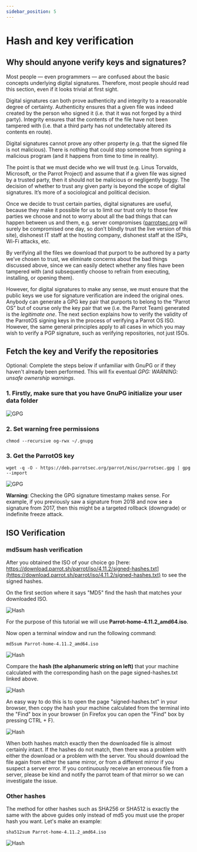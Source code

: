 ```yaml
---
sidebar_position: 5
---
```


# Hash and key verification

## Why should anyone verify keys and signatures?

Most people — even programmers — are confused about the basic concepts underlying digital signatures. Therefore, most people should read this section, even if it looks trivial at first sight.

Digital signatures can both prove authenticity and integrity to a reasonable degree of certainty. Authenticity ensures that a given file was indeed created by the person who signed it (i.e. that it was not forged by a third party). Integrity ensures that the contents of the file have not been tampered with (i.e. that a third party has not undetectably altered its contents en route).

Digital signatures cannot prove any other property (e.g. that the signed file is not malicious). There is nothing that could stop someone from signing a malicious program (and it happens from time to time in reality).

The point is that we must decide who we will trust (e.g. Linus Torvalds, Microsoft, or the Parrot Project) and assume that if a given file was signed by a trusted party, then it should not be malicious or negligently buggy. The decision of whether to trust any given party is beyond the scope of digital signatures. It’s more of a sociological and political decision.

Once we decide to trust certain parties, digital signatures are useful, because they make it possible for us to limit our trust only to those few parties we choose and not to worry about all the bad things that can happen between us and them, e.g. server compromises ([parrotsec.org](https://parrotsec.org) will surely be compromised one day, so don’t blindly trust the live version of this site), dishonest IT staff at the hosting company, dishonest staff at the ISPs, Wi-Fi attacks, etc.

By verifying all the files we download that purport to be authored by a party we’ve chosen to trust, we eliminate concerns about the bad things discussed above, since we can easily detect whether any files have been tampered with (and subsequently choose to refrain from executing, installing, or opening them).

However, for digital signatures to make any sense, we must ensure that the public keys we use for signature verification are indeed the original ones. Anybody can generate a GPG key pair that purports to belong to the “Parrot OS” but of course only the key pair that we (i.e. the Parrot Team) generated is the *legitimate one*. The next section explains how to verify the validity of the ParrotOS signing keys in the process of verifying a Parrot OS ISO. However, the same general principles apply to all cases in which you may wish to verify a PGP signature, such as verifying repositories, not just ISOs.

## Fetch the key and Verify the repositories

Optional: Complete the steps below if unfamiliar with GnuPG or if they haven't already been performed. This will fix eventual *GPG: WARNING: unsafe ownership warnings*.

### 1. Firstly, make sure that you have GnuPG initialize your user data folder

![GPG](./images/hash-key_verification/gpg0.png)

### 2. Set warning free permissions

    chmod --recursive og-rwx ~/.gnupg

### 3. Get the ParrotOS key

    wget -q -O - https://deb.parrotsec.org/parrot/misc/parrotsec.gpg | gpg --import

![GPG](./images/hash-key_verification/gpg1.png)

**Warning**: Checking the GPG signature timestamp makes sense. For example, if you previously saw a signature from 2018 and now see a signature from 2017, then this might be a targeted rollback (downgrade) or indefinite freeze attack. 

## ISO Verification

### md5sum hash verification

After you obtained the ISO of your choice go [here: https://download.parrot.sh/parrot/iso/4.11.2/signed-hashes.txt](https://download.parrot.sh/parrot/iso/4.11.2/signed-hashes.txt) to see the signed hashes.

On the first section where it says "MD5" find the hash that matches your downloaded ISO.

![Hash](./images/hash-key_verification/hash0.png)

For the purpose of this tutorial we will use **Parrot-home-4.11.2_amd64.iso**.

Now open a terminal window and run the following command:

    md5sum Parrot-home-4.11.2_amd64.iso

![Hash](./images/hash-key_verification/hash1.png)

Compare the **hash (the alphanumeric string on left)** that your machine calculated with the corresponding hash on the page signed-hashes.txt linked above.

![Hash](./images/hash-key_verification/hash2.png)

An easy way to do this is to open the page "signed-hashes.txt" in your browser, then copy the hash your machine calculated from the terminal into the "Find" box in your browser (in Firefox you can open the "Find" box by pressing CTRL + F).

![Hash](./images/hash-key_verification/hash3.png)

When both hashes match exactly then the downloaded file is almost certainly intact. If the hashes do not match, then there was a problem with either the download or a problem with the server. You should download the file again from either the same mirror, or from a different mirror if you suspect a server error. If you continuously receive an erroneous file from a server, please be kind and notify the parrot team of that mirror so we can investigate the issue. 

### Other hashes

The method for other hashes such as SHA256 or SHA512 is exactly the same with the above guides only instead of md5 you must use the proper hash you want. Let's make an example:

    sha512sum Parrot-home-4.11.2_amd64.iso

![Hash](./images/hash-key_verification/hash4.png)
